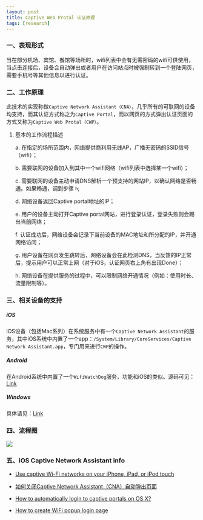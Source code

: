 ```yaml
---
layout: post
title: Captive Web Protal 认证原理
tags: [research]
--- 
```


### 一、表现形式

当在部分机场、宾馆、餐馆等场所时，wifi列表中会有无需密码的wifi可供使用，当点击连接后，设备会自动弹出或者用户在访问站点时被强制转到一个登陆网页，需要手机号等其他信息以进行认证。

### 二、工作原理

此技术的实现称做`Captive Network Assistant（CNA）`，几乎所有的可联网的设备均支持，而其认证方式称之为`Captive Portal`，而以网页的方式弹出认证页面的方式又称为`Captive Web Protal（CWP）`。

1. 基本的工作流程描述

	a. 在指定的场所范围内，网络提供商利用无线AP，广播无密码的SSID信号（wifi）；

	b. 需要联网的设备加入到其中一个wifi网络（wifi列表中选择某一个wifi）；

	c. 需要联网的设备主动申请DNS解析一个预支持的网站IP，以确认网络是否畅通。如果畅通，调到步骤 `h`;

	d. 网络设备返回Captive portal地址的IP；

	e. 用户的设备主动打开Captive portal网站，进行登录认证，登录失败则会踢出当前网络；

	f. 认证成功后，网络设备会记录下当前设备的MAC地址和所分配的IP，并开通网络访问；

	g. 用户设备在网页发生跳转后，网络设备会在此检测DNS，当反馈的IP正常后，提示用户可以正常上网（对于iOS，认证网页右上角有出现Done）；
	
	h. 网络设备在提供服务的过程中，可以限制网络开通情况（例如：使用时长、流量限制等）。
	
### 三、相关设备的支持

##### iOS 
iOS设备（包括Mac系列）在系统服务中有一个`Captive Network Assistant`的服务，其中iOS系统中内置了一个app：`/System/Library/CoreServices/Captive Network Assistant.app`，专门用来进行`CWP`的操作。

##### Android 

在Android系统中内置了一个`WifiWatchDog`服务，功能和iOS的类似。源码可见：[Link](http://grepcode.com/file/repository.grepcode.com/java/ext/com.google.android/android/4.0.1_r1/android/net/wifi/WifiWatchdogStateMachine.java#WifiWatchdogStateMachine.isWalledGardenConnection%28%29)


##### Windows

具体请见：[Link](http://blog.superuser.com/2011/05/16/windows-7-network-awareness/) 

### 四、流程图

![](http://www.ilesansfil.org/dist/pascal/images/documentation/dev/FlowDiagram.png)

### 五、iOS Captive Network Assistant info

* [Use captive Wi-Fi networks on your iPhone, iPad, or iPod touch](https://support.apple.com/en-us/HT204497)

* [如何关闭Captive Network Assistant（CNA）自动弹出页面](https://discussionschinese.apple.com/thread/44410?start=0&tstart=0)

* [How to automatically login to captive portals on OS X?](http://apple.stackexchange.com/questions/45418/how-to-automatically-login-to-captive-portals-on-os-x)

* [How to create WiFi popup login page](http://stackoverflow.com/questions/3615147/how-to-create-wifi-popup-login-page)



